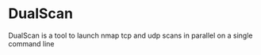 # DualScan
DualScan is a tool to launch nmap tcp and udp scans in parallel on a single command line
